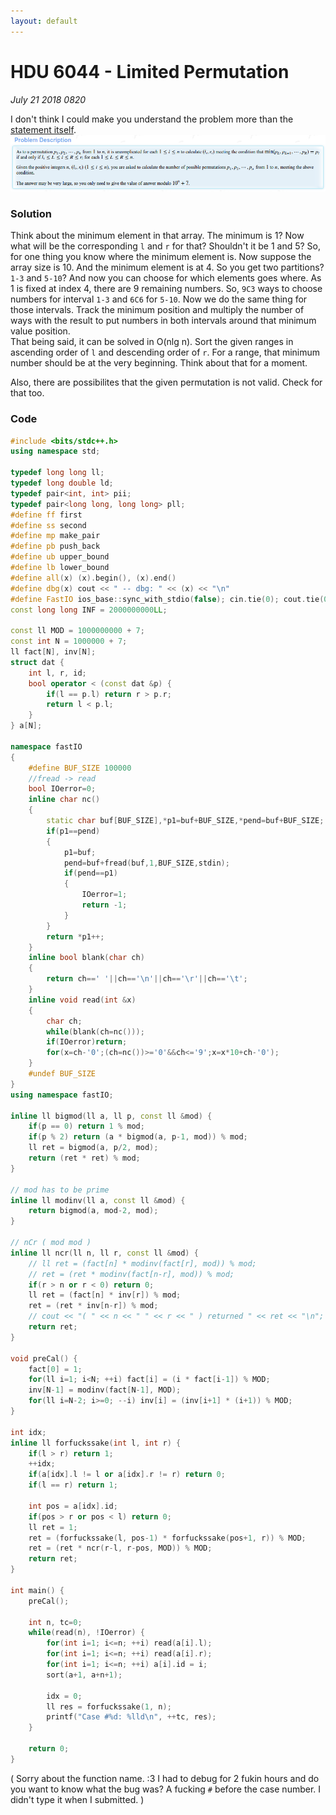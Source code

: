 ```yaml
---
layout: default
---
```


# HDU 6044 - Limited Permutation
_July 21 2018 0820_

I don't think I could make you understand the problem more than the [statement itself](http://acm.hdu.edu.cn/showproblem.php?pid=6044).
![Description](./hdu-6044-limited-permutation.png)

### Solution
Think about the minimum element in that array. The minimum is 1? Now what will be the corresponding `l` and `r` for that? Shouldn't it be 1 and 5? So, for one thing you know where the minimum element is. Now suppose the array size is 10. And the minimum element is at 4. So you get two partitions? `1-3` and `5-10`? And now you can choose for which elements goes where. As 1 is fixed at index 4, there are 9 remaining numbers. So, `9C3` ways to choose numbers for interval `1-3` and `6C6` for `5-10`. Now we do the same thing for those intervals. Track the minimum position and multiply the number of ways with the result to put numbers in both intervals around that minimum value position. <br/>
That being said, it can be solved in O(nlg n). Sort the given ranges in ascending order of `l` and descending order of `r`. For a range, that minimum number should be at the very beginning. Think about that for a moment.

Also, there are possibilites that the given permutation is not valid. Check for that too.

### Code
```cpp
#include <bits/stdc++.h>
using namespace std;

typedef long long ll;
typedef long double ld;
typedef pair<int, int> pii;
typedef pair<long long, long long> pll;
#define ff first
#define ss second
#define mp make_pair
#define pb push_back
#define ub upper_bound
#define lb lower_bound
#define all(x) (x).begin(), (x).end()
#define dbg(x) cout << " -- dbg: " << (x) << "\n"
#define FastIO ios_base::sync_with_stdio(false); cin.tie(0); cout.tie(0);
const long long INF = 2000000000LL;

const ll MOD = 1000000000 + 7;
const int N = 1000000 + 7;
ll fact[N], inv[N];
struct dat {
	int l, r, id;
	bool operator < (const dat &p) {
		if(l == p.l) return r > p.r;
		return l < p.l;
	}
} a[N];

namespace fastIO
{
    #define BUF_SIZE 100000
    //fread -> read
    bool IOerror=0;
    inline char nc()
    {
        static char buf[BUF_SIZE],*p1=buf+BUF_SIZE,*pend=buf+BUF_SIZE;
        if(p1==pend)
        {
            p1=buf;
            pend=buf+fread(buf,1,BUF_SIZE,stdin);
            if(pend==p1)
            {
                IOerror=1;
                return -1;
            }
        }
        return *p1++;
    }
    inline bool blank(char ch)
    {
        return ch==' '||ch=='\n'||ch=='\r'||ch=='\t';
    }
    inline void read(int &x)
    {
        char ch;
        while(blank(ch=nc()));
        if(IOerror)return;
        for(x=ch-'0';(ch=nc())>='0'&&ch<='9';x=x*10+ch-'0');
    }
    #undef BUF_SIZE
}
using namespace fastIO;

inline ll bigmod(ll a, ll p, const ll &mod) {
	if(p == 0) return 1 % mod;
	if(p % 2) return (a * bigmod(a, p-1, mod)) % mod;
	ll ret = bigmod(a, p/2, mod);
	return (ret * ret) % mod;
}

// mod has to be prime
inline ll modinv(ll a, const ll &mod) {
	return bigmod(a, mod-2, mod);
}

// nCr ( mod mod )
inline ll ncr(ll n, ll r, const ll &mod) {
	// ll ret = (fact[n] * modinv(fact[r], mod)) % mod;
	// ret = (ret * modinv(fact[n-r], mod)) % mod;
	if(r > n or r < 0) return 0;
	ll ret = (fact[n] * inv[r]) % mod;
	ret = (ret * inv[n-r]) % mod;
	// cout << "( " << n << " " << r << " ) returned " << ret << "\n";
	return ret;
}

void preCal() {
	fact[0] = 1;
	for(ll i=1; i<N; ++i) fact[i] = (i * fact[i-1]) % MOD;
	inv[N-1] = modinv(fact[N-1], MOD);
	for(ll i=N-2; i>=0; --i) inv[i] = (inv[i+1] * (i+1)) % MOD;
}

int idx;
inline ll forfuckssake(int l, int r) {
	if(l > r) return 1;
	++idx;
	if(a[idx].l != l or a[idx].r != r) return 0;
	if(l == r) return 1;

	int pos = a[idx].id;
	if(pos > r or pos < l) return 0;
	ll ret = 1;
	ret = (forfuckssake(l, pos-1) * forfuckssake(pos+1, r)) % MOD;
	ret = (ret * ncr(r-l, r-pos, MOD)) % MOD;
	return ret;
}

int main() {
	preCal();

	int n, tc=0;
	while(read(n), !IOerror) {
		for(int i=1; i<=n; ++i) read(a[i].l);
		for(int i=1; i<=n; ++i) read(a[i].r);
		for(int i=1; i<=n; ++i) a[i].id = i;
		sort(a+1, a+n+1);

		idx = 0;
		ll res = forfuckssake(1, n);
		printf("Case #%d: %lld\n", ++tc, res);
	}

	return 0;
}
```
( Sorry about the function name. :3 I had to debug for 2 fukin hours and do you want to know what the bug was? A fucking `#` before the case number. I didn't type it when I submitted. ) 
